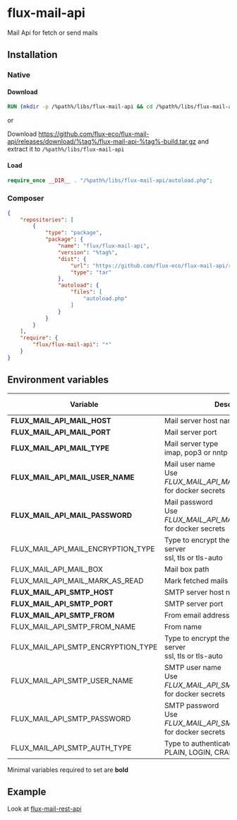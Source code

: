 # flux-mail-api

Mail Api for fetch or send mails

## Installation

### Native

#### Download

```dockerfile
RUN (mkdir -p /%path%/libs/flux-mail-api && cd /%path%/libs/flux-mail-api && wget -O - https://github.com/flux-eco/flux-mail-api/releases/download/%tag%/flux-mail-api-%tag%-build.tar.gz | tar -xz --strip-components=1)
```

or

Download https://github.com/flux-eco/flux-mail-api/releases/download/%tag%/flux-mail-api-%tag%-build.tar.gz and extract it to `/%path%/libs/flux-mail-api`

#### Load

```php
require_once __DIR__ . "/%path%/libs/flux-mail-api/autoload.php";
```

### Composer

```json
{
    "repositories": [
        {
            "type": "package",
            "package": {
                "name": "flux/flux-mail-api",
                "version": "%tag%",
                "dist": {
                    "url": "https://github.com/flux-eco/flux-mail-api/releases/download/%tag%/flux-mail-api-%tag%-build.tar.gz",
                    "type": "tar"
                },
                "autoload": {
                    "files": [
                        "autoload.php"
                    ]
                }
            }
        }
    ],
    "require": {
        "flux/flux-mail-api": "*"
    }
}
```

## Environment variables

| Variable | Description | Default value |
| -------- | ----------- | ------------- |
| **FLUX_MAIL_API_MAIL_HOST** | Mail server host name | - |
| **FLUX_MAIL_API_MAIL_PORT** | Mail server port | - |
| **FLUX_MAIL_API_MAIL_TYPE** | Mail server type<br>imap, pop3 or nntp | - |
| **FLUX_MAIL_API_MAIL_USER_NAME** | Mail user name<br>Use *FLUX_MAIL_API_MAIL_USER_NAME_FILE* for docker secrets | - |
| **FLUX_MAIL_API_MAIL_PASSWORD** | Mail password<br>Use *FLUX_MAIL_API_MAIL_PASSWORD_FILE* for docker secrets | - |
| FLUX_MAIL_API_MAIL_ENCRYPTION_TYPE | Type to encrypt the connection to the server<br>ssl, tls or tls-auto | - |
| FLUX_MAIL_API_MAIL_BOX | Mail box path | INBOX |
| FLUX_MAIL_API_MAIL_MARK_AS_READ | Mark fetched mails as read | true |
| **FLUX_MAIL_API_SMTP_HOST** | SMTP server host name | - |
| **FLUX_MAIL_API_SMTP_PORT** | SMTP server port | - |
| **FLUX_MAIL_API_SMTP_FROM** | From email address | - |
| FLUX_MAIL_API_SMTP_FROM_NAME | From name | - |
| FLUX_MAIL_API_SMTP_ENCRYPTION_TYPE | Type to encrypt the connection to the server<br>ssl, tls or tls-auto | - |
| FLUX_MAIL_API_SMTP_USER_NAME | SMTP user name<br>Use *FLUX_MAIL_API_SMTP_USER_NAME_FILE* for docker secrets | - |
| FLUX_MAIL_API_SMTP_PASSWORD | SMTP password<br>Use *FLUX_MAIL_API_SMTP_PASSWORD_FILE* for docker secrets | - |
| FLUX_MAIL_API_SMTP_AUTH_TYPE | Type to authenticate on the server<br>PLAIN, LOGIN, CRAM-MD5 or XOAUTH2 | (Auto detect) |

Minimal variables required to set are **bold**

## Example

Look at [flux-mail-rest-api](https://github.com/flux-caps/flux-mail-rest-api)
